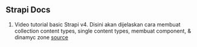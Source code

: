 ## Strapi Docs

1. Video tutorial basic Strapi v4. Disini akan dijelaskan cara membuat collection content types, single content types, membuat component, & dinamyc zone [source](https://www.youtube.com/watch?v=HjhK0pzwlbU)
